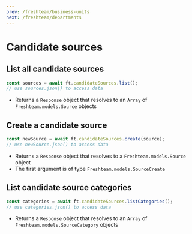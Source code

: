 ```yaml
---
prev: /freshteam/business-units
next: /freshteam/departments
---
```


# Candidate sources

## List all candidate sources

```js
const sources = await ft.candidateSources.list();
// use sources.json() to access data
```

- Returns a `Response` object that resolves to an `Array` of `Freshteam.models.Source` objects

## Create a candidate source

```js
const newSource = await ft.candidateSources.create(source);
// use newSource.json() to access data
```

- Returns a `Response` object that resolves to a `Freshteam.models.Source` object
- The first argument is of type `Freshteam.models.SourceCreate`

## List candidate source categories

```js
const categories = await ft.candidateSources.listCategories();
// use categories.json() to access data
```

- Returns a `Response` object that resolves to an `Array` of `Freshteam.models.SourceCategory` objects
